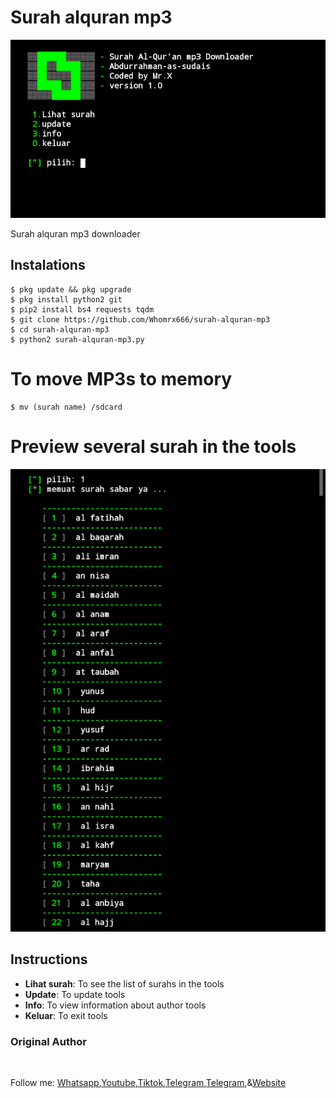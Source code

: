 # Surah alquran mp3
![surah-alquran-mp3 preview](surah-alquran-mp3.png)

Surah alquran mp3 downloader

## Instalations
```
$ pkg update && pkg upgrade
$ pkg install python2 git
$ pip2 install bs4 requests tqdm 
$ git clone https://github.com/Whomrx666/surah-alquran-mp3
$ cd surah-alquran-mp3
$ python2 surah-alquran-mp3.py

```
# To move MP3s to memory
```
$ mv (surah name) /sdcard

```

# Preview several surah in the tools

<img src="https://github.com/Whomrx666/surah-alquran-mp3/blob/main/01.png">


## Instructions
- **Lihat surah**: To see the list of surahs in the tools
- **Update**: To update tools
- **Info**: To view information about author tools
- **Keluar**: To exit tools
### Original Author
<a href="https://github.com/Whomrx666"><img src="https://img.shields.io/badge/Original-Author-brightgreen.svg" alt=""/></a>

Follow me: [Whatsapp](https://wa.me/6287855190571),[Youtube](https://youtube.com/@whomrx666),[Tiktok](https://www.tiktok.com/@whomr.x),[Telegram](https://www.tiktok.com/@whomr.x),[Telegram](https://t.me/@Whomr_X),&[Website](https://whomrxhackers.blogspot.com/)
